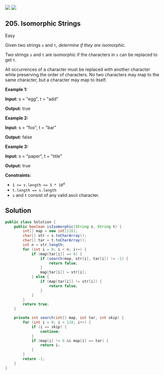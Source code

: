 [![](https://img.shields.io/github/stars/LeetCode-Top-Interview-150/LeetCode-Top-Interview-150?label=Stars&style=flat-square)](https://github.com/LeetCode-Top-Interview-150/LeetCode-Top-Interview-150)
[![](https://img.shields.io/github/forks/LeetCode-Top-Interview-150/LeetCode-Top-Interview-150?label=Fork%20me%20on%20GitHub%20&style=flat-square)](https://github.com/LeetCode-Top-Interview-150/LeetCode-Top-Interview-150/fork)

## 205\. Isomorphic Strings

Easy

Given two strings `s` and `t`, _determine if they are isomorphic_.

Two strings `s` and `t` are isomorphic if the characters in `s` can be replaced to get `t`.

All occurrences of a character must be replaced with another character while preserving the order of characters. No two characters may map to the same character, but a character may map to itself.

**Example 1:**

**Input:** s = "egg", t = "add"

**Output:** true 

**Example 2:**

**Input:** s = "foo", t = "bar"

**Output:** false 

**Example 3:**

**Input:** s = "paper", t = "title"

**Output:** true 

**Constraints:**

*   <code>1 <= s.length <= 5 * 10<sup>4</sup></code>
*   `t.length == s.length`
*   `s` and `t` consist of any valid ascii character.

## Solution

```java
public class Solution {
    public boolean isIsomorphic(String s, String t) {
        int[] map = new int[128];
        char[] str = s.toCharArray();
        char[] tar = t.toCharArray();
        int n = str.length;
        for (int i = 0; i < n; i++) {
            if (map[tar[i]] == 0) {
                if (search(map, str[i], tar[i]) != -1) {
                    return false;
                }
                map[tar[i]] = str[i];
            } else {
                if (map[tar[i]] != str[i]) {
                    return false;
                }
            }
        }
        return true;
    }

    private int search(int[] map, int tar, int skip) {
        for (int i = 0; i < 128; i++) {
            if (i == skip) {
                continue;
            }
            if (map[i] != 0 && map[i] == tar) {
                return i;
            }
        }
        return -1;
    }
}
```